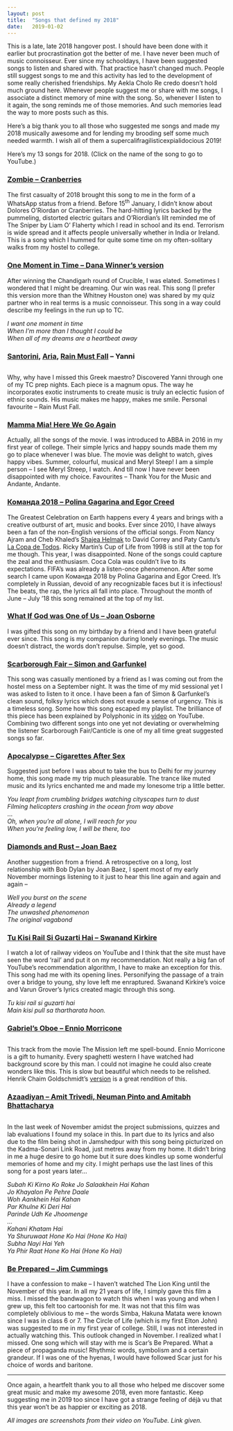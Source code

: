 ```yaml
---
layout: post
title:  "Songs that defined my 2018"
date:   2019-01-02
---
```


<p class="intro"><span class="dropcap">T</span>his is a late, late 2018 hangover post. I should have been done with it earlier but procrastination got the better of me. I have never been much of music connoisseur. Ever since my schooldays, I have been suggested songs to listen and shared with. That practice hasn’t changed much. People still suggest songs to me and this activity has led to the development of some really cherished friendships. My Aekla Cholo Re credo doesn’t hold much ground here. Whenever people suggest me or share with me songs, I associate a distinct memory of mine with the song. So, whenever I listen to it again, the song reminds me of those memories. And such memories lead the way to more posts such as this.</p>

Here’s a big thank you to all those who suggested me songs and made my 2018 musically awesome and for lending my brooding self some much needed warmth. I wish all of them a supercalifragilisticexpialidocious 2019!

Here’s my 13 songs for 2018. (Click on the name of the song to go to YouTube.)

### [Zombie – Cranberries](https://www.youtube.com/watch?v=6Ejga4kJUts)

The first casualty of 2018 brought this song to me in the form of a WhatsApp status from a friend. Before 15<sup>th</sup> January, I didn’t know about Dolores O’Riordan or Cranberries. The hard-hitting lyrics backed by the pummeling, distorted electric guitars and O’Riordian’s lilt reminded me of The Sniper by Liam O’ Flaherty which I read in school and its end. Terrorism is wide spread and it affects people universally whether in India or Ireland. This is a song which I hummed for quite some time on my often-solitary walks from my hostel to college.

### [One Moment in Time – Dana Winner’s version](https://www.youtube.com/watch?v=Tb6AW00DgTI)

After winning the Chandigarh round of Crucible, I was elated. Sometimes I wondered that I might be dreaming. Our win was real. This song (I prefer this version more than the Whitney Houston one) was shared by my quiz partner who in real terms is a music connoisseur. This song in a way could describe my feelings in the run up to TC.

*I want one moment in time* <br>
*When I’m more than I thought I could be* <br>
*When all of my dreams are a heartbeat away*

### [Santorini](https://www.youtube.com/watch?v=6l-lBaP1GzM), [Aria](https://www.youtube.com/watch?v=guRM45nE8L0), [Rain Must Fall](https://www.youtube.com/watch?v=Iq3zo432sAU) – Yanni

<img src="{{ '/assets/img/songs-of-2018-1.png' | prepend: site.baseurl }}" alt="">

Why, why have I missed this Greek maestro? Discovered Yanni through one of my TC prep nights. Each piece is a magnum opus. The way he incorporates exotic instruments to create music is truly an eclectic fusion of ethnic sounds. His music makes me happy, makes me smile. Personal favourite – Rain Must Fall.

### [Mamma Mia! Here We Go Again](https://www.youtube.com/playlist?list=PLCrKVhZQSHut-2jEtXYbtwzhBqZACp-_C)

Actually, all the songs of the movie. I was introduced to ABBA in 2016 in my first year of college. Their simple lyrics and happy sounds made them my go to place whenever I was blue. The movie was delight to watch, gives happy vibes. Summer, colourful, musical and Meryl Steep! I am a simple person – I see Meryl Streep, I watch. And till now I have never been disappointed with my choice. Favourites – Thank You for the Music and Andante, Andante.

### [Команда 2018 – Polina Gagarina and Egor Creed](https://www.youtube.com/watch?v=DEkNFao5IdU)

The Greatest Celebration on Earth happens every 4 years and brings with a creative outburst of art, music and books. Ever since 2010, I have always been a fan of the non-English versions of the official songs. From Nancy Ajram and Cheb Khaled’s [Shajea Helmak](https://www.youtube.com/watch?v=s55Ii15ySHE) to David Correy and Paty Cantu’s [La Copa de Todos](https://www.youtube.com/watch?v=_0GA4ONSEZY). Ricky Martin’s Cup of Life from 1998 is still at the top for me though. This year, I was disappointed. None of the songs could capture the zeal and the enthusiasm. Coca Cola was couldn’t live to its expectations. FIFA’s was already a listen-once phenomenon. After some search I came upon Команда 2018 by Polina Gagarina and Egor Creed. It’s completely in Russian, devoid of any recognizable faces but it is infectious! The beats, the rap, the lyrics all fall into place. Throughout the month of June – July ’18 this song remained at the top of my list.

### [What If God was One of Us – Joan Osborne](https://www.youtube.com/watch?v=7Gx1Pv02w3Q)

I was gifted this song on my birthday by a friend and I have been grateful ever since. This song is my companion during lonely evenings. The music doesn’t distract, the words don’t repulse. Simple, yet so good.

### [Scarborough Fair – Simon and Garfunkel](https://www.youtube.com/watch?v=-BakWVXHSug)

This song was casually mentioned by a friend as I was coming out from the hostel mess on a September night. It was the time of my mid sessional yet I was asked to listen to it once. I have been a fan of Simon & Garfunkel’s clean sound, folksy lyrics which does not exude a sense of urgency. This is a timeless song. Some how this song escaped my playlist. The brilliance of this piece has been explained by Polyphonic in its [video](https://www.youtube.com/watch?v=lzqau3GOYo8) on YouTube. Combining two different songs into one yet not deviating or overwhelming the listener Scarborough Fair/Canticle is one of my all time great suggested songs so far.

### [Apocalypse – Cigarettes After Sex](https://www.youtube.com/watch?v=sElE_BfQ67s)

Suggested just before I was about to take the bus to Delhi for my journey home, this song made my trip much pleasurable. The trance like muted music and its lyrics enchanted me and made my lonesome trip a little better.

*You leapt from crumbling bridges watching cityscapes turn to dust* <br>
*Filming helicopters crashing in the ocean from way above* <br>
… <br>
*Oh, when you’re all alone, I will reach for you* <br>
*When you’re feeling low, I will be there, too*

### [Diamonds and Rust – Joan Baez](https://www.youtube.com/watch?v=1ST9TZBb9v8)

Another suggestion from a friend. A retrospective on a long, lost relationship with Bob Dylan by Joan Baez, I spent most of my early November mornings listening to it just to hear this line again and again and again –

*Well you burst on the scene* <br>
*Already a legend* <br>
*The unwashed phenomenon* <br>
*The original vagabond*

### [Tu Kisi Rail Si Guzarti Hai – Swanand Kirkire](https://www.youtube.com/watch?v=zpf8hrbT2d0)

I watch a lot of railway videos on YouTube and I think that the site must have seen the word ‘rail’ and put it on my recommendation. Not really a big fan of YouTube’s recommendation algorithm, I have to make an exception for this. This song had me with its opening lines. Personifying the passage of a train over a bridge to young, shy love left me enraptured. Swanand Kirkire’s voice and Varun Grover’s lyrics created magic through this song.

*Tu kisi rail si guzarti hai* <br>
*Main kisi pull sa thartharata hoon.*

### [Gabriel’s Oboe – Ennio Morricone](https://www.youtube.com/watch?v=lAoT2ktM2H0)

<img src="{{ '/assets/img/songs-of-2018-2.png' | prepend: site.baseurl }}" alt="">

This track from the movie The Mission left me spell-bound. Ennio Morricone is a gift to humanity. Every spaghetti western I have watched had background score by this man. I could not imagine he could also create wonders like this. This is slow but beautiful which needs to be relished. Henrik Chaim Goldschmidt’s [version](https://www.youtube.com/watch?v=2WJhax7Jmxs) is a great rendition of this.

### [Azaadiyan – Amit Trivedi, Neuman Pinto and Amitabh Bhattacharya](https://www.youtube.com/watch?v=3iCauE_5gMY)

<img src="{{ '/assets/img/songs-of-2018-3.png' | prepend: site.baseurl }}" alt="">

In the last week of November amidst the project submissions, quizzes and lab evaluations I found my solace in this. In part due to its lyrics and also due to the film being shot in Jamshedpur with this song being picturized on the Kadma-Sonari Link Road, just metres away from my home. It didn’t bring in me a huge desire to go home but it sure does kindles up some wonderful memories of home and my city. I might perhaps use the last lines of this song for a post years later…

*Subah Ki Kirno Ko Roke Jo Salaakhein Hai Kahan* <br>
*Jo Khayalon Pe Pehre Daale* <br>
*Woh Aankhein Hai Kahan* <br>
*Par Khulne Ki Deri Hai* <br>
*Parinde Udh Ke Jhoomenge* <br>
*…* <br>
*Kahani Khatam Hai* <br>
*Ya Shuruwaat Hone Ko Hai (Hone Ko Hai)* <br>
*Subha Nayi Hai Yeh* <br>
*Ya Phir Raat Hone Ko Hai (Hone Ko Hai)* <br>

### [Be Prepared – Jim Cummings](https://www.youtube.com/watch?v=zPUe7O3ODHQ)

I have a confession to make – I haven’t watched The Lion King until the November of this year. In all my 21 years of life, I simply gave this film a miss. I missed the bandwagon to watch this when I was young and when I grew up, this felt too cartoonish for me. It was not that this film was completely oblivious to me – the words Simba, Hakuna Matata were known since I was in class 6 or 7. The Circle of Life (which is my first Elton John) was suggested to me in my first year of college. Still, I was not interested in actually watching this. This outlook changed in November. I realized what I missed. One song which will stay with me is Scar’s Be Prepared. What a piece of propaganda music! Rhythmic words, symbolism and a certain grandeur. If I was one of the hyenas, I would have followed Scar just for his choice of words and baritone.

---

Once again, a heartfelt thank you to all those who helped me discover some great music and make my awesome 2018, even more fantastic. Keep suggesting me in 2019 too since I have got a strange feeling of  déjà vu that this year won’t be as happier or exciting as 2018.

*All images are screenshots from their video on YouTube. Link given.*
